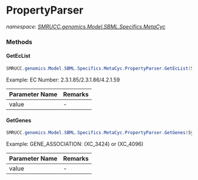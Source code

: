 ﻿# PropertyParser
_namespace: [SMRUCC.genomics.Model.SBML.Specifics.MetaCyc](./index.md)_





### Methods

#### GetEcList
```csharp
SMRUCC.genomics.Model.SBML.Specifics.MetaCyc.PropertyParser.GetEcList(System.String)
```
Example:
 EC Number: 2.3.1.85/2.3.1.86/4.2.1.59

|Parameter Name|Remarks|
|--------------|-------|
|value|-|


#### GetGenes
```csharp
SMRUCC.genomics.Model.SBML.Specifics.MetaCyc.PropertyParser.GetGenes(System.String)
```
Example: 
 GENE_ASSOCIATION: (XC_3424) or (XC_4096)

|Parameter Name|Remarks|
|--------------|-------|
|value|-|



